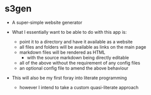 # s3gen

* A super-simple website generator

* What I essentially want to be able to do with this app is:
  * point it to a directory and have it available as a website
  * all files and folders will be available as links on the main page
  * markdown files will be rendered as HTML
    * with the source markdown being directly editable
  * all of the above without the requirement of any config files
  * an optional config file to amend the above behaviour

* This will also be my first foray into literate programming
  * however I intend to take a custom quasi-literate approach
